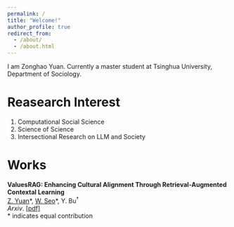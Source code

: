 ```yaml
---
permalink: /
title: "Welcome!"
author_profile: true
redirect_from: 
  - /about/
  - /about.html
---
```


I am Zonghao Yuan. Currently a master student at Tsinghua University, Department of Sociology.

# Reasearch Interest

1. Computational Social Science
2. Science of Science
3. Intersectional Research on LLM and Society 

# Works
<b>ValuesRAG: Enhancing Cultural Alignment Through Retrieval-Augmented Contextal Learning</b><br/>
<u>Z. Yuan</u>&#42;, <u>W. Seo</u>&#42;, Y. Bu<sup>†</sup><br/>
<i>Arxiv</i>. [[pdf]](https://arxiv.org/pdf/2501.01031)<br/>
&#42; indicates equal contribution
